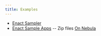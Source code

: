 ```yaml
---
title: Examples
---
```


* [Enact Sampler](http://nebula.lgsvl.com/enyojs/enact-sampler/develop/)
* [Enact Sample Apps](https://github.com/enyojs/enact-samples) -- Zip files [On Nebula](http://nebula.lgsvl.com/enyojs/enact-samples/)
